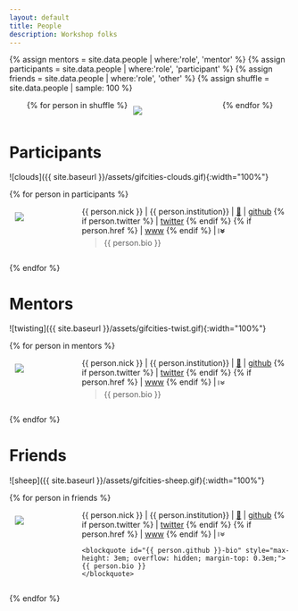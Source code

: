 ```yaml
---
layout: default
title: People
description: Workshop folks
---
```


<style>
.img-holder {
  width: 20%;
  position: relative;
  min-width:100px;
  max-width:150px;
  padding: 10px;
}
.img-holder img {
  top: 0;
  left: 0;
}
</style>

{% assign mentors = site.data.people | where:'role', 'mentor' %}
{% assign participants = site.data.people | where:'role', 'participant' %}
{% assign friends = site.data.people | where:'role', 'other' %}
{% assign shuffle = site.data.people | sample: 100 %}


<div style="display: flex; justify-content: center; flex-wrap: wrap; width: 100vw; margin-left: -50vw; left: 50%; position: relative;">
{% for person in shuffle %}

  <div class="img-holder">
    <a href="#{{person.github}}">
      <img src="{{ site.baseurl }}/assets/headshots/square-{{ person.github }}.png">
    </a>
  </div>
{% endfor %}
</div>

# Participants

![clouds]({{ site.baseurl }}/assets/gifcities-clouds.gif){:width="100%"}

{% for person in participants %}

<div style="display: flex">

  <div class="img-holder">
    <img src="{{ site.baseurl }}/assets/headshots/square-{{ person.github }}.png">
  </div>

  <div style="padding-left: 10px;">
    <span class="h3"> {{ person.nick }} </span>
    | {{ person.institution}}
    | <a name="{{ person.github }}" href="#{{ person.github }}">🔗</a>
    | <a href="https://github.com/{{ person.twitter }}">github</a>
    {% if person.twitter %}
    |  <a href="https://twitter.com/{{ person.twitter }}">twitter</a>
    {% endif %}
    {% if person.href %}
    | <a href="{{ person.href }}">www</a>
    {% endif %}
    |
    <b>
    <a
      href="javascript:;"
      style="writing-mode:vertical-rl;"
      id="{{ person.github }}-show"
      onclick="this.style.display = 'none'; document.getElementById('{{ person.github }}-bio').style.maxHeight = 'initial'; document.getElementById('{{ person.github }}-hide').style.display = 'initial';"
    > » </a>
    <a
      href="javascript:;"
      style="writing-mode:vertical-rl; display:none;"
      id="{{ person.github }}-hide"
      onclick="this.style.display = 'none'; document.getElementById('{{ person.github }}-bio').style.maxHeight = '3em'; document.getElementById('{{ person.github }}-show').style.display = 'initial';"
    > « </a>
    </b>
    <blockquote id="{{ person.github }}-bio" style="max-height: 3em; overflow: hidden; margin-top: 0.3em;">
    {{ person.bio }}
    </blockquote>

  </div>

</div>

{% endfor %}

# Mentors

![twisting]({{ site.baseurl }}/assets/gifcities-twist.gif){:width="100%"}

{% for person in mentors %}

<div style="display: flex">

  <div class="img-holder">
    <img src="{{ site.baseurl }}/assets/headshots/square-{{ person.github }}.png">
  </div>

  <div style="padding-left: 10px;">
    <span class="h3"> {{ person.nick }} </span>
    | {{ person.institution}}
    | <a name="{{ person.github }}" href="#{{ person.github }}">🔗</a>
    | <a href="https://github.com/{{ person.twitter }}">github</a>
    {% if person.twitter %}
    |  <a href="https://twitter.com/{{ person.twitter }}">twitter</a>
    {% endif %}
    {% if person.href %}
    |  <a href="{{ person.href }}">www</a>
    {% endif %}
    |
    <a
      href="javascript:;"
      style="writing-mode:vertical-rl;"
      id="{{ person.github }}-show"
      onclick="this.style.display = 'none'; document.getElementById('{{ person.github }}-bio').style.maxHeight = 'initial'; document.getElementById('{{ person.github }}-hide').style.display = 'initial';"
    > » </a>
    <a
      href="javascript:;"
      style="writing-mode:vertical-rl; display:none;"
      id="{{ person.github }}-hide"
      onclick="this.style.display = 'none'; document.getElementById('{{ person.github }}-bio').style.maxHeight = '3em'; document.getElementById('{{ person.github }}-show').style.display = 'initial';"
    > « </a>
    <blockquote id="{{ person.github }}-bio" style="max-height: 3em; overflow: hidden; margin-top: 0.3em;">
    {{ person.bio }}
    </blockquote>

  </div>

</div>

{% endfor %}

# Friends

![sheep]({{ site.baseurl }}/assets/gifcities-sheep.gif){:width="100%"}

{% for person in friends %}

<div style="display: flex">

  <div class="img-holder">
    <img src="{{ site.baseurl }}/assets/headshots/square-{{ person.github }}.png">
  </div>

  <div style="padding-left: 10px;">
    <span class="h3"> {{ person.nick }} </span>
    | {{ person.institution}}
    | <a name="{{ person.github }}" href="#{{ person.github }}">🔗</a>
    | <a href="https://github.com/{{ person.twitter }}">github</a>
    {% if person.twitter %}
    |  <a href="https://twitter.com/{{ person.twitter }}">twitter</a>
    {% endif %}
    {% if person.href %}
    |  <a href="{{ person.href }}">www</a>
    {% endif %}
    |
    <a
      href="javascript:;"
      style="writing-mode:vertical-rl;"
      id="{{ person.github }}-show"
      onclick="this.style.display = 'none'; document.getElementById('{{ person.github }}-bio').style.maxHeight = 'initial'; document.getElementById('{{ person.github }}-hide').style.display = 'initial';"
    > » </a>
    <a
      href="javascript:;"
      style="writing-mode:vertical-rl; display:none;"
      id="{{ person.github }}-hide"
      onclick="this.style.display = 'none'; document.getElementById('{{ person.github }}-bio').style.maxHeight = '3em'; document.getElementById('{{ person.github }}-show').style.display = 'initial';"
    > « </a>

    <blockquote id="{{ person.github }}-bio" style="max-height: 3em; overflow: hidden; margin-top: 0.3em;">
    {{ person.bio }}
    </blockquote>

  </div>

</div>

{% endfor %}
